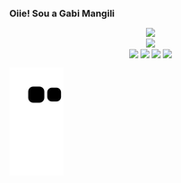 ### Oiie! Sou a Gabi Mangili

<!--
**GabiMangili/GabiMangili** is a ✨ _special_ ✨ repository because its `README.md` (this file) appears on your GitHub profile.

Here are some ideas to get you started:

- Estou trabalhando com Flutter
- Interessada em front, back, tudo!
- 👯 I’m looking to collaborate on ...
- 🤔 I’m looking for help with ...
- 💬 Ask me about ...
- 📫 How to reach me: ...
- 😄 Pronouns: ...
- ⚡ Fun fact: ...
-->

<div align="center">
  <a href="https://github.com/GabiMangili">
  <img height="180em" src="https://github-readme-stats.vercel.app/api?username=GabiMangili&show_icons=true&theme=react&include_all_commits=true&count_private=true"/>
</div>

<div align="center">
  <a href="https://github.com/GabiMangili">
  <img height="180em" src="https://github-readme-stats.vercel.app/api/wakatime?username=GabiMangili">
</div>

<div align="center">
  <a href="https://www.instagram.com/gabi_mangili/" target="_blank"><img src="https://img.shields.io/badge/-Instagram-%23E4405F?style=for-the-badge&logo=instagram&logoColor=white" target="_blank"></a>
  <a href = "mailto:gabrielamangilis@gmail.com"><img src="https://img.shields.io/badge/Gmail-D14836?style=for-the-badge&logo=gmail&logoColor=white" target="_blank"></a>
  <a href="https://www.linkedin.com/in/gabriela-mangili-simoes/" target="_blank"><img src="https://img.shields.io/badge/-LinkedIn-%230077B5?style=for-the-badge&logo=linkedin&logoColor=white" target="_blank"></a> 
   <a href="https://stackoverflow.com/users/17863939/gabi-mangili" target="_blank"><img src="https://img.shields.io/badge/Stack_Overflow-FE7A16?style=for-the-badge&logo=stack-overflow&logoColor=white" target="_blank"></a> 
 </a>
</div>

![snake gif](https://github.com/GabiMangili/GabiMangili/blob/output/github-contribution-grid-snake.svg)
